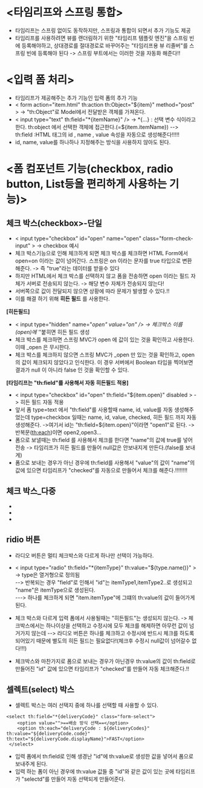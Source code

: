 __<타임리프와 스프링 통합>__
=============================
- 타임리프는 스프링 없이도 동작하지만, 스프링과 통합이 되면서 추가 기능도 제공
- 타임리프를 사용하려면 뷰를 랜더림하기 위한 "타임리프 템플릿 엔진"을 스프링 빈에 등록해야하고, 상대경로를 절대경로로 바꾸어주는 "타임리프용 뷰 리졸버"를 스프링 빈에 등록해야 된다 -> 스프링 부트에서는 이러한 것을 자동화 해준다!!

__<입력 폼 처리>__
========================
- 타임리프가 제공해주는 추가 기능인 입력 폼의 추가 기능    
- < form action="item.html" th:action th:Object="${item}" method="post" > -> "th:Object"로 Model에서 전달받은 객체를 가져온다.         
- < input type="text" th:field="*{itemName}" /> -> *{...} : 선택 변수 식이라고 한다. th:object 에서 선택한 객체에 접근한다.(=${item.itemName}) --> th:field :HTML 태그의 id , name , value 속성을 자동으로 생성해준다!!!!!    
- id, name, value를 하나하나 지정해주는 방식을 사용하지 않아도 된다.

__<폼 컴포넌트 기능(checkbox, radio button, List등을 편리하게 사용하는 기능)>__
========================================================

__체크 박스(checkbox>-단일__
------------------------
- < input type="checkbox" id="open" name="open" class="form-check-input" > -> checkbox 예시
- 체크 박스기능으로 인해 체크하게 되면 체크 박스를 체크하면 HTML Form에서 open=on 이라는 값이 넘어간다. 스프링은 on 이라는 문자를
true 타입으로 변환해준다. -> 즉 "true"라는 데이터를 받을수 있다
- 하지만 HTML에서 체크 박스를 선택하지 않고 폼을 전송하면 open 이라는 필드 자체가 서버로 전송되지 않는다. -> 해당 변수 자체가 전송되지 않는다!
- 서버쪽으로 값이 전달되지 않으면 상황에 따라 문제가 발생할 수 있다.!!
- 이를 해결 하기 위해 __히든 필드__ 를 사용한다.

__[히든필드]__     
- < input type="hidden" name="_open" value="on" />  -> 체크박스 이름(open)에 '_'붙히면 히든 필드 생성
- 체크 박스를 체크하면 스프링 MVC가 open 에 값이 있는 것을 확인하고 사용한다. 이때 _open 은 무시한다.
- 체크 박스를 체크하지 않으면 스프링 MVC가 _open 만 있는 것을 확인하고, open 의 값이 체크되지 않았다고 인식한다. 이 경우 서버에서 Boolean 타입을 찍어보면 결과가 null 이 아니라 false 인 것을 확인할 수 있다.


__[타임리프는 "th:field"를 사용해서 자동 히든필드 적용]__     
- < input type="checkbox" id="open" th:field="${item.open}" disabled > -> 히든 필드 자동 적용
- 앞서 폼 type=text 에서 "th:field"를 사용할때 name, id, value를 자동 생성해주었는데 type=checkbox 일때는 name, id, value, checked, 히든 필드 까지 자동 생성해준다. ->여기서 id는 "th:field=${item.open}"이라면 "open1"로 된다. -> 반복문(<th:each>)이면 open2,open3...
- 폼으로 보낼때는 th:field 를 사용해서 체크를 한다면 "name"의 값에 true를 넣어 전송 -> 타임리프가 히든 필드를 만들어 null값은 안보내지게 만든다.(false를 보내게)
- 폼으로 보내는 경우가 아닌 경우에 th:field를 사용해서 "value"의 값이 "name"의 값에 있으면 타임리프가 "checked"를 자동으로 만들어서 체크를 해준다.!!!!!!!!             

__체크 박스_다중__
---------------------------
-
-
-



__ridio 버튼__
-------------------------
- 라디오 버튼은 멀티 체크박스와 다르게 하나만 선택이 가능하다.
- < input type="radio" th:field="*{itemType}" th:value="${type.name()}" >             
-> type은 열거형으로 정의됨                  
--> 반복되는 경우 "field"로 인해서 "id"는 itemType1,itemType2..로 생성되고 "name"은 itemType으로 생성된다.        
---> 하나를 체크하게 되면 "item.itemType"에 그떄의 th:value의 값이 들어가게 된다.          

- 체크 박스와 다르게 입력 폼에서 사용될때는 "히든필드"는 생성되지 않는다. -> 체크박스에서는 하나이상을 선택하고 수정시에 모두 체크를 해제하면 아무런 값이 넘거가지 않는데 --> 라디오 버튼은 하나를 체크하고 수정시에 반드시 체크를 하도록 되어있기 때문에 별도의 히든 필드는 필요없다!(체크후 수정시 null값이 넘어갈수 없다!!!)
- 체크박스와 마찬가지로 폼으로 보내는 경우가 아닌경우 th:value의 값이 th:field로 만들어진 "id" 값에 있으면 타임리프가 "checked"를 만들어 자동 체크해준다.!!


__셀렉트(select) 박스__
-----------------------------------------
- 셀렉트 박스는 여러 선택지 중에 하나를 선택할 때 사용할 수 있다.
```
<select th:field="*{deliveryCode}" class="form-select">
    <option value="">==배송 방식 선택==</option>
    <option th:each="deliveryCode : ${deliveryCodes}" th:value="${deliveryCode.code}" th:text="${deliveryCode.displayName}">FAST</option>
 </select>
```
- 입력 폼에서 th:field로 인해 생경난 "id"에 th:value로 생성한 값을 넣어서 폼으로 보내주게 된다.
- 입력 하는 폼이 아닌 경우에 th:value 값들 중 "id"와 같은 값이 있는 곳에 타임리프가 "selectd"를 만들어 자동 선택되게 만들어준다.


